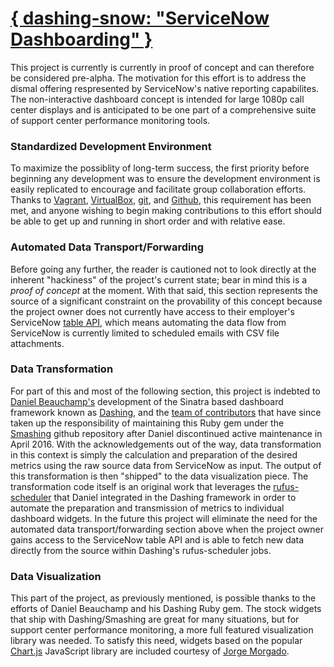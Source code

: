 # [{ dashing-snow: "ServiceNow Dashboarding" }](https://github.com/sysconwatch/dashing-snow/wiki)
This project is currently is currently in proof of concept and can therefore be considered pre-alpha. The motivation for this effort is to address the dismal offering respresented by ServiceNow's native reporting capabilites. The non-interactive dashboard concept is intended for large 1080p call center displays and is anticipated to be one part of a comprehensive suite of support center performance monitoring tools.

### Standardized Development Environment
To maximize the possiblity of long-term success, the first priority before beginning any development was to ensure the development environment is easily replicated to encourage and facilitate group collaboration efforts. Thanks to [Vagrant](http://www.vagrantup.com), [VirtualBox](https://www.virtualbox.org/wiki/Downloads), [git](https://git-scm.com/), and [Github](https://github.com/), this requirement has been met, and anyone wishing to begin making contributions to this effort should be able to get up and running in short order and with relative ease.

### Automated Data Transport/Forwarding
Before going any further, the reader is cautioned not to look directly at the inherent "hackiness" of the project's current state; bear in mind this is a _proof of concept_ at the moment. With that said, this section represents the source of a significant constraint on the provability of this concept because the project owner does not currently have access to their employer's ServiceNow [table API](http://wiki.servicenow.com/index.php?title=Table_API#gsc.tab=0), which means automating the data flow from ServiceNow is currently limited to scheduled emails with CSV file attachments.

### Data Transformation
For part of this and most of the following section, this project is indebted to [Daniel Beauchamp's](https://github.com/pushmatrix?tab=repositories) development of the Sinatra based dashboard framework known as [Dashing](http://dashing.io/), and the [team of contributors](https://github.com/SmashingDashboard/smashing/graphs/contributors) that have since taken up the responsibility of maintaining this Ruby gem under the [Smashing](https://github.com/SmashingDashboard/smashing) github repository after Daniel discontinued active maintenance in April 2016.
With the acknowledgements out of the way, data transformation in this context is simply the calculation and preparation of the desired metrics using the raw source data from ServiceNow as input. The output of this transformation is then "shipped" to the data visualization piece. The transformation code itself is an original work that leverages the [rufus-scheduler](https://github.com/jmettraux/rufus-scheduler#readme) that Daniel integrated in the Dashing framework in order to automate the preparation and transmission of metrics to individual dashboard widgets. In the future this project will eliminate the need for the automated data transport/forwarding section above when the project owner gains access to the ServiceNow table API and is able to fetch new data directly from the source within Dashing's rufus-scheduler jobs.

### Data Visualization
This part of the project, as previously mentioned, is possible thanks to the efforts of Daniel Beauchamp and his Dashing Ruby gem. The stock widgets that ship with Dashing/Smashing are great for many situations, but for support center performance monitoring, a more full featured visualization library was needed. To satisfy this need, widgets based on the popular [Chart.js](http://www.chartjs.org/docs/) JavaScript library are included courtesy of [Jorge Morgado](https://github.com/jorgemorgado).